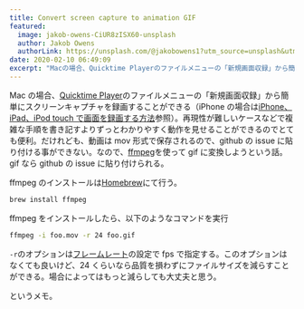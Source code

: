 ```yaml
---
title: Convert screen capture to animation GIF
featured:
  image: jakob-owens-CiUR8zISX60-unsplash
  author: Jakob Owens
  authorLink: https://unsplash.com/@jakobowens1?utm_source=unsplash&utm_medium=referral&utm_content=creditCopyText
date: 2020-02-10 06:49:09
excerpt: "Macの場合、Quicktime Playerのファイルメニューの「新規画面収録」から簡単にスクリーンキャプチャを録画することができる（iPhoneの場合はiPhone、iPad、iPod touch で画面を録画する方法参照）。再現性が難しいケースなどで複雑な手順を書き記すよりずっとわかりやすく動作を見せることができるのでとても便利。だけれども、動画はmov形式で保存されるので、githubのissueに貼り付ける事ができない。なので、ffmpegを使ってgifに変換しようという話。gifならgithubのissueに貼り付けられる。"
---
```


Mac の場合、[Quicktime Player](https://support.apple.com/ja-jp/HT201066#record)のファイルメニューの「新規画面収録」から簡単にスクリーンキャプチャを録画することができる（iPhone の場合は[iPhone、iPad、iPod touch で画面を録画する方法](https://support.apple.com/ja-jp/HT207935)参照）。再現性が難しいケースなどで複雑な手順を書き記すよりずっとわかりやすく動作を見せることができるのでとても便利。だけれども、動画は mov 形式で保存されるので、github の issue に貼り付ける事ができない。なので、[ffmpeg](https://www.ffmpeg.org/)を使って gif に変換しようという話。gif なら github の issue に貼り付けられる。

ffmpeg のインストールは[Homebrew](https://brew.sh/)にて行う。

```bash
brew install ffmpeg
```

ffmpeg をインストールしたら、以下のようなコマンドを実行

```bash
ffmpeg -i foo.mov -r 24 foo.gif
```

`-r`のオプションは[フレームレート](https://ja.wikipedia.org/wiki/%E3%83%95%E3%83%AC%E3%83%BC%E3%83%A0%E3%83%AC%E3%83%BC%E3%83%88)の設定で fps で指定する。このオプションはなくても良いけど、24 くらいなら品質を損わずにファイルサイズを減らすことができる。場合によってはもっと減らしても大丈夫と思う。

というメモ。
